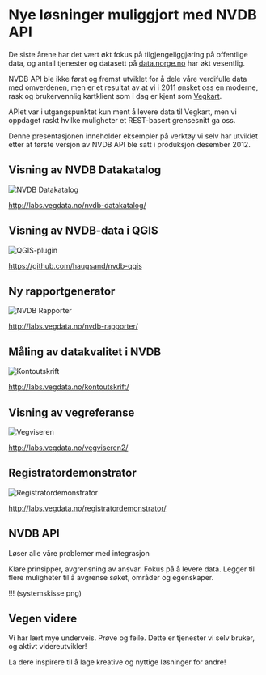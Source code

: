 # Nye løsninger muliggjort med NVDB API

De siste årene har det vært økt fokus på tilgjengeliggjøring på offentlige data, 
og antall tjenester og datasett på [data.norge.no](http://data.norge.no) har økt vesentlig. 

NVDB API ble ikke først og fremst utviklet for å dele våre verdifulle data med omverdenen, 
men er et resultat av at vi i 2011 ønsket oss en moderne, rask og brukervennlig kartklient 
som i dag er kjent som [Vegkart](http://www.vegkart.no).

APIet var i utgangspunktet kun ment å levere data til Vegkart, men vi oppdaget raskt 
hvilke muligheter et REST-basert grensesnitt ga oss.

Denne presentasjonen inneholder eksempler på verktøy vi selv har utviklet etter 
at første versjon av NVDB API ble satt i produksjon desember 2012. 


## Visning av NVDB Datakatalog

![NVDB Datakatalog](https://raw.githubusercontent.com/nvdb-vegdata/nvdb-utviklerkonferanse-2015/master/2.%20Nye%20løsninger/nvdbdatakatalog.png)

http://labs.vegdata.no/nvdb-datakatalog/

## Visning av NVDB-data i QGIS

![QGIS-plugin](https://raw.githubusercontent.com/nvdb-vegdata/nvdb-utviklerkonferanse-2015/master/2.%20Nye%20løsninger/qgis.png)

https://github.com/haugsand/nvdb-qgis

## Ny rapportgenerator

![NVDB Rapporter](https://raw.githubusercontent.com/nvdb-vegdata/nvdb-utviklerkonferanse-2015/master/2.%20Nye%20løsninger/nvdbrapporter.png)

http://labs.vegdata.no/nvdb-rapporter/

## Måling av datakvalitet i NVDB

![Kontoutskrift](https://raw.githubusercontent.com/nvdb-vegdata/nvdb-utviklerkonferanse-2015/master/2.%20Nye%20løsninger/kontoutskrift.png)

http://labs.vegdata.no/kontoutskrift/

## Visning av vegreferanse

![Vegviseren](https://raw.githubusercontent.com/nvdb-vegdata/nvdb-utviklerkonferanse-2015/master/2.%20Nye%20løsninger/vegviseren.png)

http://labs.vegdata.no/vegviseren2/

## Registratordemonstrator

![Registratordemonstrator](https://raw.githubusercontent.com/nvdb-vegdata/nvdb-utviklerkonferanse-2015/master/2.%20Nye%20løsninger/registratordemonstrator.png)

http://labs.vegdata.no/registratordemonstrator/

## NVDB API 

Løser alle våre problemer med integrasjon

Klare prinsipper, avgrensning av ansvar. Fokus på å levere data. Legger til flere muligheter til å avgrense søket, områder og egenskaper. 

!!! (systemskisse.png)


## Vegen videre

Vi har lært mye underveis. Prøve og feile. 
Dette er tjenester vi selv bruker, og aktivt videreutvikler!

La dere inspirere til å lage kreative og nyttige løsninger for andre!


